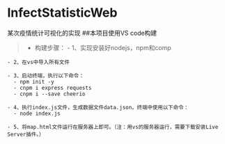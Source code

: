# InfectStatisticWeb
某次疫情统计可视化的实现
##本项目使用VS code构建
>- 构建步骤：
    - 1、实现安装好nodejs，npm和comp

    - 2、在vs中导入所有文件

    - 3、启动终端，执行以下命令： 
      - npm init -y
      - cnpm i express requests
      - cnpm i --save cheerio

    - 4、执行index.js文件，生成数据文件data.json，终端中使用以下命令：
      - node index.js

    - 5、将map.html文件运行在服务器上即可。（注：用vs的服务器运行，需要下载安装Live Server插件。）
